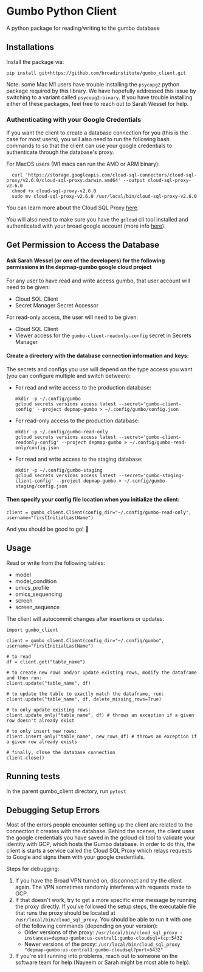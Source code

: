 # Gumbo Python Client

A python package for reading/writing to the gumbo database


## Installations

Install the package via:

```
pip install git+https://github.com/broadinstitute/gumbo_client.git
```

Note: some Mac M1 users have trouble installing the `psycopg2` python package required by this library. We have hopefully addressed this issue by switching to a variant called `psycopg2-binary`. If you have trouble installing either of these packages, feel free to reach out to Sarah Wessel for help.

### Authenticating with your Google Credentials

If you want the client to create a database connection for you (this is the case for most users), you will also need to run the following bash commands to so that the client can use your google credentials to authenticate through the database's proxy. 

For MacOS users (M1 macs can run the AMD or ARM binary):
```
  curl 'https://storage.googleapis.com/cloud-sql-connectors/cloud-sql-proxy/v2.6.0/cloud-sql-proxy.darwin.amd64' --output cloud-sql-proxy-v2.6.0
  chmod +x cloud-sql-proxy-v2.6.0
  sudo mv cloud-sql-proxy-v2.6.0 /usr/local/bin/cloud-sql-proxy-v2.6.0
```

You can learn more about the Cloud SQL Proxy [here](https://cloud.google.com/sql/docs/mysql/sql-proxy). 

You will also need to make sure you have the `gcloud` cli tool installed and authenticated with your broad google account (more info [here](https://cloud.google.com/sql/docs/mysql/connect-auth-proxy#credentials-from-an-authenticated-gcloud-cli-client.)).

## Get Permission to Access the Database

#### Ask Sarah Wessel (or one of the developers) for the following permissions in the depmap-gumbo google cloud project

For any user to have read and write access gumbo, that user account will need to be given: 

- Cloud SQL Client
- Secret Manager Secret Accessor

For read-only access, the user will need to be given:

- Cloud SQL Client
- Viewer access for the `gumbo-client-readonly-config` secret in Secrets Manager

#### Create a directory with the database connection information and keys:

The secrets and configs you use will depend on the type access you want (you can configure multiple and switch between):


- For read and write access to the production database:
    ```
    mkdir -p ~/.config/gumbo
    gcloud secrets versions access latest --secret='gumbo-client-config' --project depmap-gumbo > ~/.config/gumbo/config.json
    ```

- For read-only access to the production database:
    ```
    mkdir -p ~/.config/gumbo-read-only
    gcloud secrets versions access latest --secret='gumbo-client-readonly-config' --project depmap-gumbo > ~/.config/gumbo-read-only/config.json
    ```

- For read and write access to the staging database:
    ```
    mkdir -p ~/.config/gumbo-staging
    gcloud secrets versions access latest --secret='gumbo-staging-client-config' --project depmap-gumbo > ~/.config/gumbo-staging/config.json
    ```

#### Then specify your config file location when you initialize the client:

```
client = gumbo_client.Client(config_dir="~/.config/gumbo-read-only", username="firstInitialLastName")
```

And you should be good to go! :tada:


## Usage

Read or write from the following tables:
- model
- model_condition
- omics_profile
- omics_sequencing
- screen
- screen_sequence

The client will autocommit changes after insertions or updates.

```
import gumbo_client

client = gumbo_client.Client(config_dir="~/.config/gumbo", username="firstInitialLastName")

# to read
df = client.get("table_name")

# to create new rows and/or update existing rows, modify the dataframe and then run:
client.update("table_name", df)

# to update the table to exactly match the dataframe, run:
client.update("table_name", df, delete_missing_rows=True)

# to only update existing rows:
client.update_only("table_name", df) # throws an exception if a given row doesn't already exist

# to only insert new rows:
client.insert_only("table_name", new_rows_df) # throws an exception if a given row already exists

# finally, close the database connection
client.close()
```

## Running tests

In the parent gumbo_client directory, run `pytest`

## Debugging Setup Errors

Most of the errors people encounter setting up the client are related to the connection it creates with the database. 
Behind the scenes, the client uses the google credentials you have saved in the gcloud cli tool to validate your identity with 
GCP, which hosts the Gumbo database. In order to do this, the client is starts a service called the Cloud SQL Proxy which 
relays requests to Google and signs them with your google credentials.

Steps for debugging:
1. If you have the Broad VPN turned on, disconnect and try the client again. The VPN sometimes randomly interferes with requests made to GCP. 
2. If that doesn't work, try to get a more specific error message by running the proxy directly. If you've followed the setup steps, 
the executable file that runs the proxy should be located at `/usr/local/bin/cloud_sql_proxy`. You should be able to run it with one of the following commands 
(depending on your version):
    * Older versions of the proxy: `/usr/local/bin/cloud_sql_proxy -instances=depmap-gumbo:us-central1:gumbo-cloudsql=tcp:5432`
    * Newer versions of the proxy: `/usr/local/bin/cloud_sql_proxy "depmap-gumbo:us-central1:gumbo-cloudsql?port=5432"`
3. If you're still running into problems, reach out to someone on the software team for help (Nayeem or Sarah might be most able to help).
